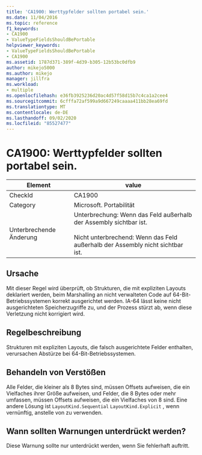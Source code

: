 ```yaml
---
title: 'CA1900: Werttypfelder sollten portabel sein.'
ms.date: 11/04/2016
ms.topic: reference
f1_keywords:
- CA1900
- ValueTypeFieldsShouldBePortable
helpviewer_keywords:
- ValueTypeFieldsShouldBePortable
- CA1900
ms.assetid: 1787d371-389f-4d39-b305-12b53bc0dfb9
author: mikejo5000
ms.author: mikejo
manager: jillfra
ms.workload:
- multiple
ms.openlocfilehash: e36fb3925236d20ac4d57f58d15b7c4ca1a2cee4
ms.sourcegitcommit: 6cfffa72af599a9d667249caaaa411bb28ea69fd
ms.translationtype: MT
ms.contentlocale: de-DE
ms.lasthandoff: 09/02/2020
ms.locfileid: "85527477"
---
```

# <a name="ca1900-value-type-fields-should-be-portable"></a>CA1900: Werttypfelder sollten portabel sein.

|Element|value|
|-|-|
|CheckId|CA1900|
|Category|Microsoft. Portabilität|
|Unterbrechende Änderung|Unterbrechung: Wenn das Feld außerhalb der Assembly sichtbar ist.<br /><br /> Nicht unterbrechend: Wenn das Feld außerhalb der Assembly nicht sichtbar ist.|

## <a name="cause"></a>Ursache
Mit dieser Regel wird überprüft, ob Strukturen, die mit expliziten Layouts deklariert werden, beim Marshalling an nicht verwalteten Code auf 64-Bit-Betriebssystemen korrekt ausgerichtet werden. IA-64 lässt keine nicht ausgerichteten Speicherzugriffe zu, und der Prozess stürzt ab, wenn diese Verletzung nicht korrigiert wird.

## <a name="rule-description"></a>Regelbeschreibung
Strukturen mit expliziten Layouts, die falsch ausgerichtete Felder enthalten, verursachen Abstürze bei 64-Bit-Betriebssystemen.

## <a name="how-to-fix-violations"></a>Behandeln von Verstößen
Alle Felder, die kleiner als 8 Bytes sind, müssen Offsets aufweisen, die ein Vielfaches ihrer Größe aufweisen, und Felder, die 8 Bytes oder mehr umfassen, müssen Offsets aufweisen, die ein Vielfaches von 8 sind. Eine andere Lösung ist `LayoutKind.Sequential` `LayoutKind.Explicit` , wenn vernünftig, anstelle von zu verwenden.

## <a name="when-to-suppress-warnings"></a>Wann sollten Warnungen unterdrückt werden?
Diese Warnung sollte nur unterdrückt werden, wenn Sie fehlerhaft auftritt.
